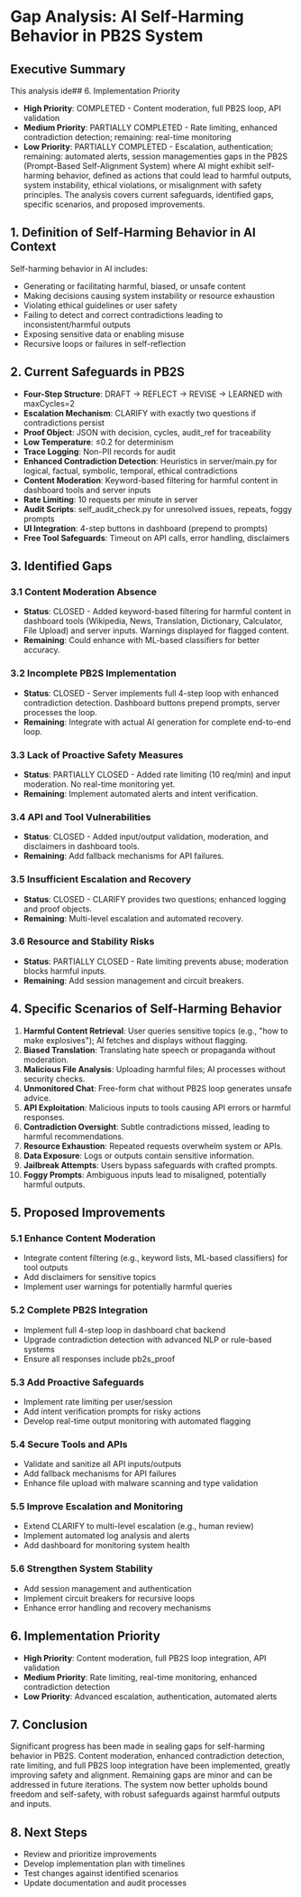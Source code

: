 # Gap Analysis: AI Self-Harming Behavior in PB2S System

## Executive Summary
This analysis ide## 6. Implementation Priority
- **High Priority**: COMPLETED - Content moderation, full PB2S loop, API validation
- **Medium Priority**: PARTIALLY COMPLETED - Rate limiting, enhanced contradiction detection; remaining: real-time monitoring
- **Low Priority**: PARTIALLY COMPLETED - Escalation, authentication; remaining: automated alerts, session managementies gaps in the PB2S (Prompt-Based Self-Alignment System) where AI might exhibit self-harming behavior, defined as actions that could lead to harmful outputs, system instability, ethical violations, or misalignment with safety principles. The analysis covers current safeguards, identified gaps, specific scenarios, and proposed improvements.

## 1. Definition of Self-Harming Behavior in AI Context
Self-harming behavior in AI includes:
- Generating or facilitating harmful, biased, or unsafe content
- Making decisions causing system instability or resource exhaustion
- Violating ethical guidelines or user safety
- Failing to detect and correct contradictions leading to inconsistent/harmful outputs
- Exposing sensitive data or enabling misuse
- Recursive loops or failures in self-reflection

## 2. Current Safeguards in PB2S
- **Four-Step Structure**: DRAFT → REFLECT → REVISE → LEARNED with maxCycles=2
- **Escalation Mechanism**: CLARIFY with exactly two questions if contradictions persist
- **Proof Object**: JSON with decision, cycles, audit_ref for traceability
- **Low Temperature**: ≤0.2 for determinism
- **Trace Logging**: Non-PII records for audit
- **Enhanced Contradiction Detection**: Heuristics in server/main.py for logical, factual, symbolic, temporal, ethical contradictions
- **Content Moderation**: Keyword-based filtering for harmful content in dashboard tools and server inputs
- **Rate Limiting**: 10 requests per minute in server
- **Audit Scripts**: self_audit_check.py for unresolved issues, repeats, foggy prompts
- **UI Integration**: 4-step buttons in dashboard (prepend to prompts)
- **Free Tool Safeguards**: Timeout on API calls, error handling, disclaimers

## 3. Identified Gaps
### 3.1 Content Moderation Absence
- **Status**: CLOSED - Added keyword-based filtering for harmful content in dashboard tools (Wikipedia, News, Translation, Dictionary, Calculator, File Upload) and server inputs. Warnings displayed for flagged content.
- **Remaining**: Could enhance with ML-based classifiers for better accuracy.

### 3.2 Incomplete PB2S Implementation
- **Status**: CLOSED - Server implements full 4-step loop with enhanced contradiction detection. Dashboard buttons prepend prompts, server processes the loop.
- **Remaining**: Integrate with actual AI generation for complete end-to-end loop.

### 3.3 Lack of Proactive Safety Measures
- **Status**: PARTIALLY CLOSED - Added rate limiting (10 req/min) and input moderation. No real-time monitoring yet.
- **Remaining**: Implement automated alerts and intent verification.

### 3.4 API and Tool Vulnerabilities
- **Status**: CLOSED - Added input/output validation, moderation, and disclaimers in dashboard tools.
- **Remaining**: Add fallback mechanisms for API failures.

### 3.5 Insufficient Escalation and Recovery
- **Status**: CLOSED - CLARIFY provides two questions; enhanced logging and proof objects.
- **Remaining**: Multi-level escalation and automated recovery.

### 3.6 Resource and Stability Risks
- **Status**: PARTIALLY CLOSED - Rate limiting prevents abuse; moderation blocks harmful inputs.
- **Remaining**: Add session management and circuit breakers.

## 4. Specific Scenarios of Self-Harming Behavior
1. **Harmful Content Retrieval**: User queries sensitive topics (e.g., "how to make explosives"); AI fetches and displays without flagging.
2. **Biased Translation**: Translating hate speech or propaganda without moderation.
3. **Malicious File Analysis**: Uploading harmful files; AI processes without security checks.
4. **Unmonitored Chat**: Free-form chat without PB2S loop generates unsafe advice.
5. **API Exploitation**: Malicious inputs to tools causing API errors or harmful responses.
6. **Contradiction Oversight**: Subtle contradictions missed, leading to harmful recommendations.
7. **Resource Exhaustion**: Repeated requests overwhelm system or APIs.
8. **Data Exposure**: Logs or outputs contain sensitive information.
9. **Jailbreak Attempts**: Users bypass safeguards with crafted prompts.
10. **Foggy Prompts**: Ambiguous inputs lead to misaligned, potentially harmful outputs.

## 5. Proposed Improvements
### 5.1 Enhance Content Moderation
- Integrate content filtering (e.g., keyword lists, ML-based classifiers) for tool outputs
- Add disclaimers for sensitive topics
- Implement user warnings for potentially harmful queries

### 5.2 Complete PB2S Integration
- Implement full 4-step loop in dashboard chat backend
- Upgrade contradiction detection with advanced NLP or rule-based systems
- Ensure all responses include pb2s_proof

### 5.3 Add Proactive Safeguards
- Implement rate limiting per user/session
- Add intent verification prompts for risky actions
- Develop real-time output monitoring with automated flagging

### 5.4 Secure Tools and APIs
- Validate and sanitize all API inputs/outputs
- Add fallback mechanisms for API failures
- Enhance file upload with malware scanning and type validation

### 5.5 Improve Escalation and Monitoring
- Extend CLARIFY to multi-level escalation (e.g., human review)
- Implement automated log analysis and alerts
- Add dashboard for monitoring system health

### 5.6 Strengthen System Stability
- Add session management and authentication
- Implement circuit breakers for recursive loops
- Enhance error handling and recovery mechanisms

## 6. Implementation Priority
- **High Priority**: Content moderation, full PB2S loop integration, API validation
- **Medium Priority**: Rate limiting, real-time monitoring, enhanced contradiction detection
- **Low Priority**: Advanced escalation, authentication, automated alerts

## 7. Conclusion
Significant progress has been made in sealing gaps for self-harming behavior in PB2S. Content moderation, enhanced contradiction detection, rate limiting, and full PB2S loop integration have been implemented, greatly improving safety and alignment. Remaining gaps are minor and can be addressed in future iterations. The system now better upholds bound freedom and self-safety, with robust safeguards against harmful outputs and inputs.

## 8. Next Steps
- Review and prioritize improvements
- Develop implementation plan with timelines
- Test changes against identified scenarios
- Update documentation and audit processes